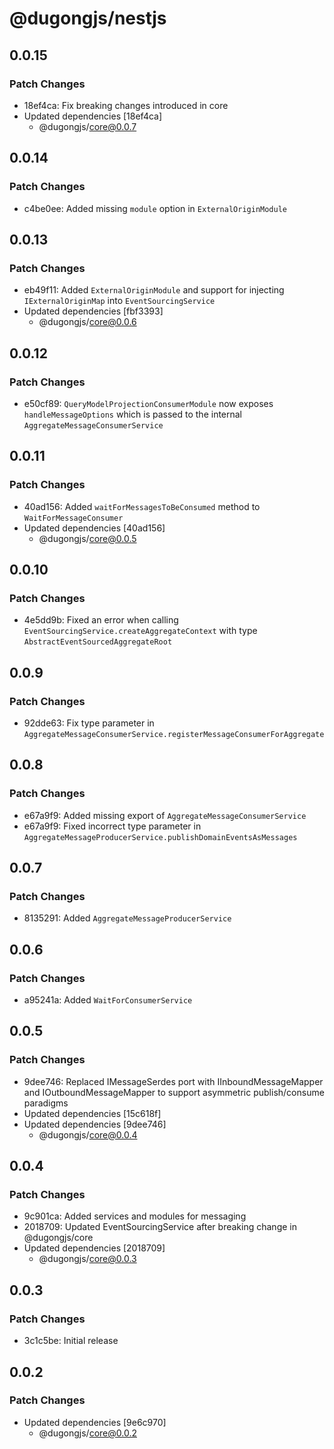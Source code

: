 # @dugongjs/nestjs

## 0.0.15

### Patch Changes

- 18ef4ca: Fix breaking changes introduced in core
- Updated dependencies [18ef4ca]
    - @dugongjs/core@0.0.7

## 0.0.14

### Patch Changes

- c4be0ee: Added missing `module` option in `ExternalOriginModule`

## 0.0.13

### Patch Changes

- eb49f11: Added `ExternalOriginModule` and support for injecting `IExternalOriginMap` into `EventSourcingService`
- Updated dependencies [fbf3393]
    - @dugongjs/core@0.0.6

## 0.0.12

### Patch Changes

- e50cf89: `QueryModelProjectionConsumerModule` now exposes `handleMessageOptions` which is passed to the internal `AggregateMessageConsumerService`

## 0.0.11

### Patch Changes

- 40ad156: Added `waitForMessagesToBeConsumed` method to `WaitForMessageConsumer`
- Updated dependencies [40ad156]
    - @dugongjs/core@0.0.5

## 0.0.10

### Patch Changes

- 4e5dd9b: Fixed an error when calling `EventSourcingService.createAggregateContext` with type `AbstractEventSourcedAggregateRoot`

## 0.0.9

### Patch Changes

- 92dde63: Fix type parameter in `AggregateMessageConsumerService.registerMessageConsumerForAggregate`

## 0.0.8

### Patch Changes

- e67a9f9: Added missing export of `AggregateMessageConsumerService`
- e67a9f9: Fixed incorrect type parameter in `AggregateMessageProducerService.publishDomainEventsAsMessages`

## 0.0.7

### Patch Changes

- 8135291: Added `AggregateMessageProducerService`

## 0.0.6

### Patch Changes

- a95241a: Added `WaitForConsumerService`

## 0.0.5

### Patch Changes

- 9dee746: Replaced IMessageSerdes port with IInboundMessageMapper and IOutboundMessageMapper to support asymmetric publish/consume paradigms
- Updated dependencies [15c618f]
- Updated dependencies [9dee746]
    - @dugongjs/core@0.0.4

## 0.0.4

### Patch Changes

- 9c901ca: Added services and modules for messaging
- 2018709: Updated EventSourcingService after breaking change in @dugongjs/core
- Updated dependencies [2018709]
    - @dugongjs/core@0.0.3

## 0.0.3

### Patch Changes

- 3c1c5be: Initial release

## 0.0.2

### Patch Changes

- Updated dependencies [9e6c970]
    - @dugongjs/core@0.0.2
